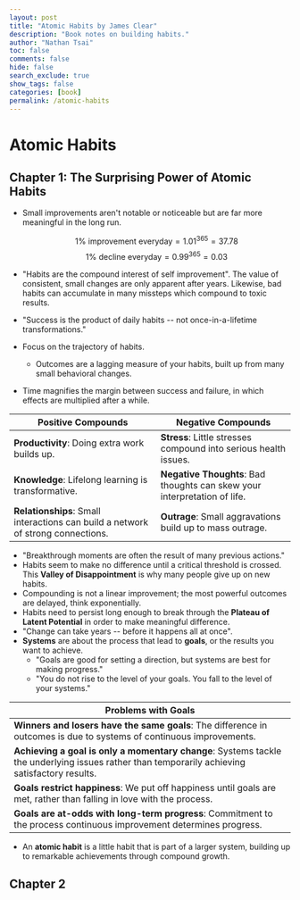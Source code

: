 ```yaml
---
layout: post
title: "Atomic Habits by James Clear"
description: "Book notes on building habits."
author: "Nathan Tsai"
toc: false
comments: false
hide: false
search_exclude: true
show_tags: false
categories: [book]
permalink: /atomic-habits
---
```


# Atomic Habits

## Chapter 1: The Surprising Power of Atomic Habits

* Small improvements aren't notable or noticeable but are far more meaningful in the long run.

    $$ \text{1% improvement everyday} = 1.01^365 = 37.78 $$
    $$ \text{1% decline everyday} = 0.99^365 = 0.03 $$

* "Habits are the compound interest of self improvement". The value of consistent, small changes are only apparent after years. Likewise, bad habits can accumulate in many missteps which compound to toxic results.
* "Success is the product of daily habits -- not once-in-a-lifetime transformations."
* Focus on the trajectory of habits. 
    * Outcomes are a lagging measure of your habits, built up from many small behavioral changes.
* Time magnifies the margin between success and failure, in which effects are multiplied after a while.

| Positive Compounds | Negative Compounds |
| -- | -- |
| **Productivity**: Doing extra work builds up. | **Stress**: Little stresses compound into serious health issues. |
| **Knowledge**: Lifelong learning is transformative. | **Negative Thoughts**: Bad thoughts can skew your interpretation of life. |
| **Relationships**: Small interactions can build a network of strong connections. | **Outrage**: Small aggravations build up to mass outrage. |

* "Breakthrough moments are often the result of many previous actions."
* Habits seem to make no difference until a critical threshold is crossed. This **Valley of Disappointment** is why many people give up on new habits.
* Compounding is not a linear improvement; the most powerful outcomes are delayed, think exponentially.
* Habits need to persist long enough to break through the **Plateau of Latent Potential** in order to make meaningful difference.
* "Change can take years -- before it happens all at once".
* **Systems** are about the process that lead to **goals**, or the results you want to achieve.
    * "Goals are good for setting a direction, but systems are best for making progress."
    * "You do not rise to the level of your goals. You fall to the level of your systems."

| Problems with Goals |
| ------------------- |
| **Winners and losers have the same goals**: The difference in outcomes is due to systems of continuous improvements. |
| **Achieving a goal is only a momentary change**: Systems tackle the underlying issues rather than temporarily achieving satisfactory results. |
| **Goals restrict happiness**: We put off happiness until goals are met, rather than falling in love with the process. |
| **Goals are at-odds with long-term progress**: Commitment to the process continuous improvement determines progress. |

* An **atomic habit** is a little habit that is part of a larger system, building up to remarkable achievements through compound growth.


## Chapter 2
